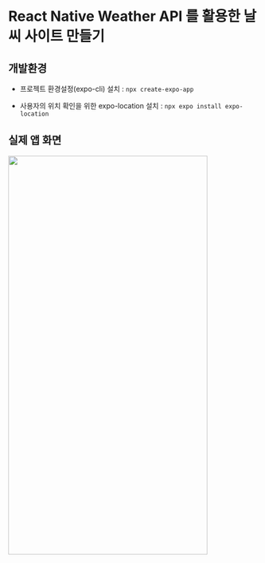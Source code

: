 # React Native Weather API 를 활용한 날씨 사이트 만들기



## 개발환경

* 프로젝트 환경설정(expo-cli) 설치 : `npx create-expo-app` <br />

* 사용자의 위치 확인을 위한 expo-location 설치 : `npx expo install expo-location ` <br />




## 실제 앱 화면

<img src="https://github.com/dongridongil/reactnative_weatherApp/assets/108976641/9a6a3702-f0a6-4774-a897-f50875226c8c" width="400" height="800" />
